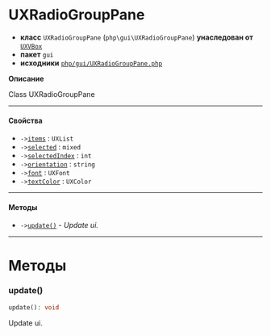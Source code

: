 # UXRadioGroupPane

- **класс** `UXRadioGroupPane` (`php\gui\UXRadioGroupPane`) **унаследован от** [`UXVBox`](https://github.com/jphp-compiler/jphp/blob/master/exts/jphp-gui-ext/api-docs/classes/php/gui/layout/UXVBox.ru.md)
- **пакет** `gui`
- **исходники** [`php/gui/UXRadioGroupPane.php`](./src/main/resources/JPHP-INF/sdk/php/gui/UXRadioGroupPane.php)

**Описание**

Class UXRadioGroupPane

---

#### Свойства

- `->`[`items`](#prop-items) : `UXList`
- `->`[`selected`](#prop-selected) : `mixed`
- `->`[`selectedIndex`](#prop-selectedindex) : `int`
- `->`[`orientation`](#prop-orientation) : `string`
- `->`[`font`](#prop-font) : `UXFont`
- `->`[`textColor`](#prop-textcolor) : `UXColor`

---

#### Методы

- `->`[`update()`](#method-update) - _Update ui._

---
# Методы

<a name="method-update"></a>

### update()
```php
update(): void
```
Update ui.